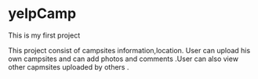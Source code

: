 # yelpCamp
This is my first project

This project consist of campsites information,location. User can upload his own campsites and can add photos and comments .User can also
view other capmsites uploaded by others .
